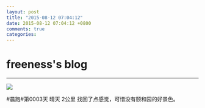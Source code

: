 ```yaml
---
layout: post
title: "2015-08-12 07:04:12"
date: 2015-08-12 07:04:12 +0800
comments: true
categories: 
---
```


# freeness's blog

----------

![](http://okqmqrbgo.bkt.clouddn.com/201508120704121.jpg)

>
\#晨跑\#第0003天 晴天 2公里 找回了点感觉，可惜没有颐和园的好景色。